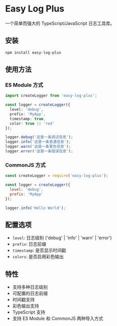 # Easy Log Plus

一个简单而强大的 TypeScript/JavaScript 日志工具库。

## 安装

```bash
npm install easy-log-plus
```

## 使用方法

### ES Module 方式

```typescript
import createLogger from 'easy-log-plus';

const logger = createLogger({
  level: 'debug',
  prefix: 'MyApp',
  timestamp: true,
  color: true || 'red'
});

logger.debug('这是一条调试信息');
logger.info('这是一条普通信息');
logger.warn('这是一条警告信息');
logger.error('这是一条错误信息');
```

### CommonJS 方式

```javascript
const createLogger = require('easy-log-plus');

const logger = createLogger({
  level: 'debug',
  prefix: 'MyApp'
});

logger.info('Hello World');
```

## 配置选项

- `level`: 日志级别 ('debug' | 'info' | 'warn' | 'error')
- `prefix`: 日志前缀
- `timestamp`: 是否显示时间戳
- `colors`: 是否启用彩色输出

## 特性

- 支持多种日志级别
- 可配置的日志前缀
- 时间戳支持
- 彩色输出支持
- TypeScript 支持
- 支持 ES Module 和 CommonJS 两种导入方式
